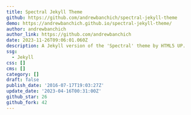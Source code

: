 ```yaml
---
title: Spectral Jekyll Theme
github: https://github.com/andrewbanchich/spectral-jekyll-theme
demo: https://andrewbanchich.github.io/spectral-jekyll-theme/
author: andrewbanchich
author_link: https://github.com/andrewbanchich
date: 2023-11-26T09:06:01.060Z
description: A Jekyll version of the 'Spectral' theme by HTML5 UP.
ssg:
  - Jekyll
css: []
cms: []
category: []
draft: false
publish_date: '2016-07-17T19:03:27Z'
update_date: '2023-04-16T00:31:00Z'
github_star: 26
github_fork: 42
---
```

